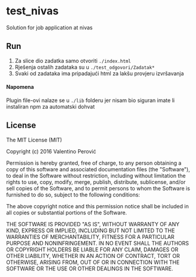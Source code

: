 # test_nivas
Solution for job application at nivas

## Run

1. Za slice dio zadatka samo otvoriti ``./index.html``
2. Rješenja ostalih zadataka su u ``./test_odgovori/Zadatak*``
3. Svaki od zadataka ima pripadajući html za lakšu provjeru izvršavanja

#### Napomena

Plugin file-ovi nalaze se u ``./lib`` folderu jer nisam bio siguran imate li instaliran npm za automatski dohvat

License
---------
The MIT License (MIT)

Copyright (c) 2016 Valentino Perović

Permission is hereby granted, free of charge, to any person obtaining a copy
of this software and associated documentation files (the "Software"), to deal
in the Software without restriction, including without limitation the rights
to use, copy, modify, merge, publish, distribute, sublicense, and/or sell
copies of the Software, and to permit persons to whom the Software is
furnished to do so, subject to the following conditions:

The above copyright notice and this permission notice shall be included in all
copies or substantial portions of the Software.


THE SOFTWARE IS PROVIDED "AS IS", WITHOUT WARRANTY OF ANY KIND, EXPRESS OR
IMPLIED, INCLUDING BUT NOT LIMITED TO THE WARRANTIES OF MERCHANTABILITY,
FITNESS FOR A PARTICULAR PURPOSE AND NONINFRINGEMENT. IN NO EVENT SHALL THE
AUTHORS OR COPYRIGHT HOLDERS BE LIABLE FOR ANY CLAIM, DAMAGES OR OTHER
LIABILITY, WHETHER IN AN ACTION OF CONTRACT, TORT OR OTHERWISE, ARISING FROM,
OUT OF OR IN CONNECTION WITH THE SOFTWARE OR THE USE OR OTHER DEALINGS IN
THE SOFTWARE.